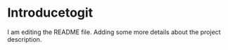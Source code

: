 # Introducetogit
I am editing the README file. Adding some more details about the project description.
